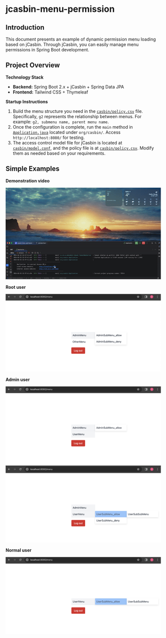 # jcasbin-menu-permission

## Introduction
This document presents an example of dynamic permission menu loading based on jCasbin. Through jCasbin, you can easily manage menu permissions in Spring Boot development.

## Project Overview

**Technology Stack**

- **Backend:** Spring Boot 2.x + jCasbin + Spring Data JPA
- **Frontend:** Tailwind CSS + Thymeleaf

**Startup Instructions**

1. Build the menu structure you need in the [`casbin/policy.csv`](https://github.com/jcasbin/jcasbin-menu-permission/blob/master/src/main/resources/casbin/policy.csv) file. Specifically, `g2` represents the relationship between menus. For example: `g2, submenu name, parent menu name`.
2. Once the configuration is complete, run the `main` method in [`Application.java`](https://github.com/jcasbin/jcasbin-menu-permission/blob/master/src/main/java/org/casbin/Application.java) located under `org/casbin/`. Access `http://localhost:8080/` for testing. 
3. The access control model file for jCasbin is located at [`casbin/model.conf`](https://github.com/jcasbin/jcasbin-menu-permission/blob/master/src/main/resources/casbin/model.conf), and the policy file is at [`casbin/policy.csv`](https://github.com/jcasbin/jcasbin-menu-permission/blob/master/src/main/resources/casbin/policy.csv). Modify them as needed based on your requirements.

## Simple Examples

**Demonstration video**

<img src="examples/example.gif" alt="example_demo">

**Root user**

<img src="examples/root_example.png" alt="system_example" style="zoom:60%;" />

**Admin user**

<img src="examples/admin_example_1.png" alt="admin_example" style="zoom:60%;" />

<img src="examples/admin_example_2.png" alt="admin_example" style="zoom:60%;" />

**Normal user**

<img src="examples/user_example.png" alt="user_example" style="zoom:60%;" />